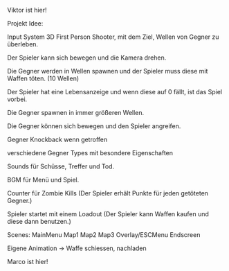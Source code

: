 ﻿Viktor ist hier!


Projekt Idee:


Input System
3D First Person Shooter, mit dem Ziel, Wellen von Gegner zu überleben.

Der Spieler kann sich bewegen und die Kamera drehen.


Die Gegner werden in Wellen spawnen und der Spieler muss diese mit Waffen töten. (10 Wellen)

Der Spieler hat eine Lebensanzeige und wenn diese auf 0 fällt, ist das Spiel vorbei.

Die Gegner spawnen in immer größeren Wellen.


Die Gegner können sich bewegen und den Spieler angreifen.

Gegner Knockback wenn getroffen

verschiedene Gegner Types mit besondere Eigenschaften

Sounds für Schüsse, Treffer und Tod.

BGM für Menü und Spiel.

Counter für Zombie Kills (Der Spieler erhält Punkte für jeden getöteten Gegner.)

Spieler startet mit einem Loadout (Der Spieler kann Waffen kaufen und diese dann benutzen.)


Scenes:
MainMenu
Map1
Map2
Map3
Overlay/ESCMenu
Endscreen

Eigene Animation -> Waffe schiessen, nachladen


Marco ist hier!